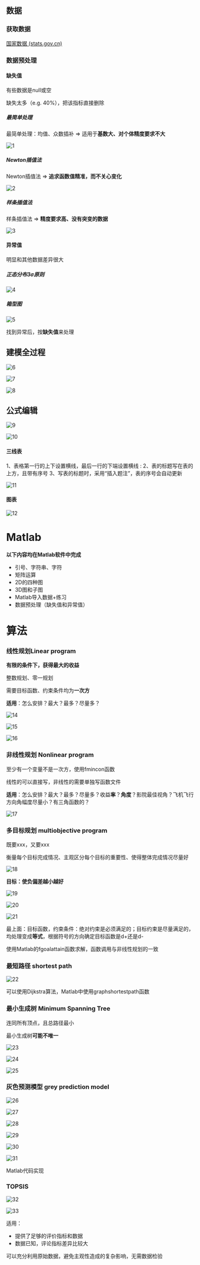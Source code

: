 ## 数据

### 获取数据

[国家数据 (stats.gov.cn)](https://data.stats.gov.cn/)

### 数据预处理

#### 缺失值

有些数据是null或空

缺失太多（e.g. 40%），把该指标直接删除

##### 最简单处理

最简单处理：均值、众数插补   =>   适用于**基数大、对个体精度要求不大**

![1](.\img\1.png)

##### Newton插值法

Newton插值法  => **追求函数值精准，而不关心变化**

![2](.\img\2.png)

##### 样条插值法

样条插值法  =>  **精度要求高、没有突变的数据**

![3](.\img\3.png)



#### 异常值

明显和其他数据差异很大

##### 正态分布3σ原则

![4](.\img\4.png)

##### 箱型图

![5](.\img\5.png)

找到异常后，按**缺失值**来处理

## 建模全过程

![6](.\img\6.png)

![7](.\img\7.png)

![8](.\img\8.png)

## 公式编辑

![9](.\img\9.png)

![10](.\img\10.png)

#### 三线表

1、表格第一行的上下设置横线，最后一行的下端设置横线 :
2、表的标题写在表的上方，且带有序号
3、写表的标题时，采用“插入题注”，表的序号会自动更新

![11](.\img\11.png)

#### 图表

![12](.\img\12.png)

# Matlab

**以下内容均在Matlab软件中完成**

- 引号、字符串、字符
- 矩阵运算
- 2D的四种图
- 3D图和子图
- Matlab导入数据+练习
- 数据预处理（缺失值和异常值）



# 算法

### 线性规划Linear program

**有限的条件下，获得最大的收益**

整数规划、零一规划

需要目标函数、约束条件均为**一次方**

**适用**：怎么安排？最大？最多？尽量多？

![14](.\img\14.png)

![15](F:\Learn_AI\Math_Modeling\img\15.png)

![16](.\img\16.png)

### 非线性规划 Nonlinear program

至少有一个变量不是一次方，使用fmincon函数

线性的可以直接写，非线性的需要单独写函数文件

**适用**：怎么安排？最大？最多？尽量多？收益**率**？**角度**？影院最佳视角？飞机飞行方向角幅度尽量小？有三角函数的？

![17](.\img\17.png)

### 多目标规划 multiobjective program

既要xxx，又要xxx

衡量每个目标完成情况、主观区分每个目标的重要性、使得整体完成情况尽量好

![18](.\img\18.png)

**目标：使负偏差越小越好**

![19](.\img\19.png)

![20](.\img\20.png)

![21](.\img\21.png)

最上面：目标函数，约束条件：绝对约束是必须满足的；目标约束是尽量满足的，均处理变成**等式**，根据符号的方向确定目标函数是d+还是d-

使用Matlab的fgoalattain函数求解，函数调用与非线性规划的一致

### 最短路径 shortest path

![22](.\img\22.png)

可以使用Dijkstra算法，Matlab中使用graphshortestpath函数

### 最小生成树 Minimum Spanning Tree

连同所有顶点，且总路径最小

最小生成树**可能不唯一**



![23](.\img\23.png)

![24](.\img\24.png)

![25](.\img\25.png)

### 灰色预测模型 grey prediction model

![26](.\img\26.png)

![27](.\img\27.png)

![28](.\img\28.png)

![29](.\img\29.png)

![30](.\img\30.png)

![31](.\img\31.png)

Matlab代码实现

### TOPSIS

![32](.\img\32.png)

![33](.\img\33.png)

适用：

- 提供了足够的评价指标和数据
- 数据已知，评论指标差异比较大

可以充分利用原始数据，避免主观性造成的复杂影响，无需数据检验

